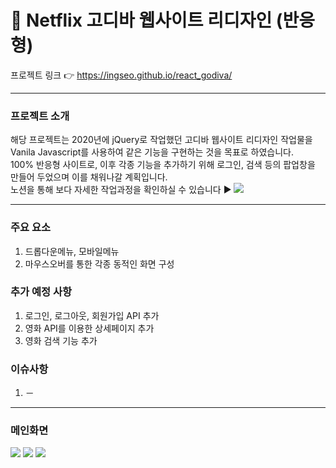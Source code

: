 # :movie_camera: Netflix 고디바 웹사이트 리디자인 (반응형) 
프로젝트 링크 :point_right: https://ingseo.github.io/react_godiva/

***
### 프로젝트 소개
해당 프로젝트는 2020년에 jQuery로 작업했던 고디바 웹사이트 리디자인 작업물을 Vanila Javascript를 사용하여 같은 기능을 구현하는 것을 목표로 하였습니다. <br>
100% 반응형 사이트로, 이후 각종 기능을 추가하기 위해 로그인, 검색 등의 팝업창을 만들어 두었으며 이를 채워나갈 계획입니다.<br>
노션을 통해 보다 자세한 작업과정을 확인하실 수 있습니다 :arrow_forward: <a href="https://ingseo.notion.site/a614b41638b04c7da2191429b1cb6995?v=a2b364dcf694451e93f960ec5985c0d6"><img src="https://img.shields.io/badge/Notion-000000?style=flat&logo=Notion&logoColor=white" /></a>
***
### 주요 요소
1. 드롭다운메뉴, 모바일메뉴
2. 마우스오버를 통한 각종 동적인 화면 구성

### 추가 예정 사항
1. 로그인, 로그아웃, 회원가입 API 추가
2. 영화 API를 이용한 상세페이지 추가
3. 영화 검색 기능 추가

### 이슈사항
1. －

***
### 메인화면
<img src="https://i.imgur.com/K3PQq6i.png" />
<img src="https://i.imgur.com/BNM6ngJ.png" />
<img src="https://i.imgur.com/ryDnLqZ.jpg" />
